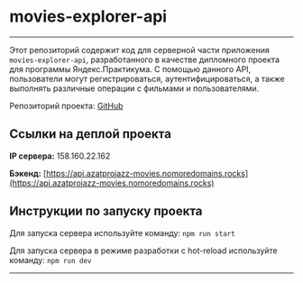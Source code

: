 # movies-explorer-api

---

Этот репозиторий содержит код для серверной части приложения `movies-explorer-api`, разработанного в качестве дипломного проекта для программы Яндекс.Практикума. С помощью данного API, пользователи могут регистрироваться, аутентифицироваться, а также выполнять различные операции с фильмами и пользователями.

Репозиторий проекта: [GitHub](https://github.com/azatprojazz/movies-explorer-api)

## Ссылки на деплой проекта

**IP сервера:** 158.160.22.162

**Бэкенд:** [https://api.azatprojazz-movies.nomoredomains.rocks](https://api.azatprojazz-movies.nomoredomains.rocks)

## Инструкции по запуску проекта

Для запуска сервера используйте команду: `npm run start`

Для запуска сервера в режиме разработки с hot-reload используйте команду: `npm run dev`

---
